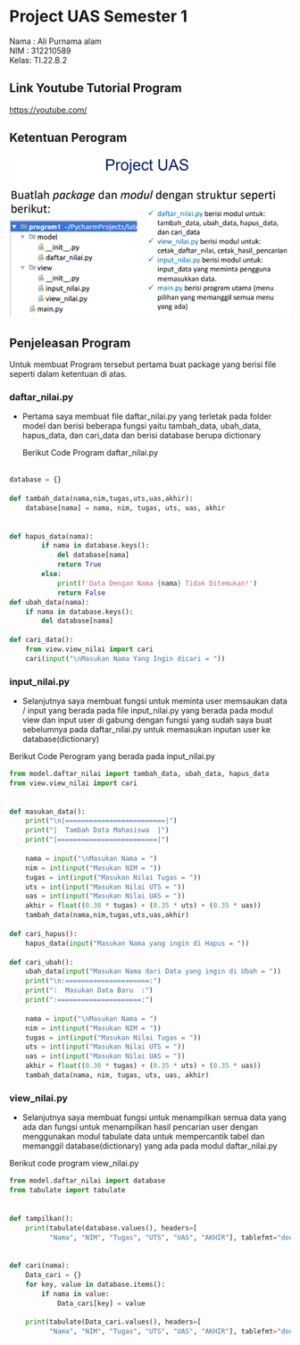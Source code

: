 # Project UAS Semester 1

Nama : Ali Purnama alam</br>
NIM : 312210589</br>
Kelas: TI.22.B.2</br>

## Link Youtube Tutorial Program

https://youtube.com/

## Ketentuan Perogram

![gambar 1](screnshoot/ss_ketentuan.png)</br>

## Penjeleasan Program

Untuk membuat Program tersebut pertama buat package yang berisi file seperti dalam ketentuan di atas.</br>

### daftar_nilai.py

- Pertama saya membuat file daftar_nilai.py yang terletak pada folder model dan berisi beberapa fungsi yaitu tambah_data, ubah_data, hapus_data, dan cari_data
  dan berisi database berupa dictionary</br>

  Berikut Code Program daftar_nilai.py

```py

database = {}

def tambah_data(nama,nim,tugas,uts,uas,akhir):
    database[nama] = nama, nim, tugas, uts, uas, akhir


def hapus_data(nama):
        if nama in database.keys():
            del database[nama]
            return True
        else:
            print(f'Data Dengan Nama {nama} Tidak Ditemukan!')
            return False
def ubah_data(nama):
    if nama in database.keys():
        del database[nama]

def cari_data():
    from view.view_nilai import cari
    cari(input("\nMasukan Nama Yang Ingin dicari = "))
```

### input_nilai.py

- Selanjutnya saya membuat fungsi untuk meminta user memsaukan data / input yang berada pada file input_nilai.py yang berada pada modul view dan input user di gabung dengan fungsi yang sudah saya buat sebelumnya pada daftar_nilai.py untuk memasukan inputan user ke database(dictionary)</br>

Berikut Code Perogram yang berada pada input_nilai.py

```py
from model.daftar_nilai import tambah_data, ubah_data, hapus_data
from view.view_nilai import cari


def masukan_data():
    print("\n|=========================|")
    print("|  Tambah Data Mahasiswa  |")
    print("|=========================|")

    nama = input("\nMasukan Nama = ")
    nim = int(input("Masukan NIM = "))
    tugas = int(input("Masukan Nilai Tugas = "))
    uts = int(input("Masukan Nilai UTS = "))
    uas = int(input("Masukan Nilai UAS = "))
    akhir = float((0.30 * tugas) + (0.35 * uts) + (0.35 * uas))
    tambah_data(nama,nim,tugas,uts,uas,akhir)

def cari_hapus():
    hapus_data(input("Masukan Nama yang ingin di Hapus = "))

def cari_ubah():
    ubah_data(input("Masukan Nama dari Data yang ingin di Ubah = "))
    print("\n:=====================:")
    print(":  Masukan Data Baru  :")
    print(":=====================:")

    nama = input("\nMasukan Nama = ")
    nim = int(input("Masukan NIM = "))
    tugas = int(input("Masukan Nilai Tugas = "))
    uts = int(input("Masukan Nilai UTS = "))
    uas = int(input("Masukan Nilai UAS = "))
    akhir = float((0.30 * tugas) + (0.35 * uts) + (0.35 * uas))
    tambah_data(nama, nim, tugas, uts, uas, akhir)
```

### view_nilai.py

- Selanjutnya saya membuat fungsi untuk menampilkan semua data yang ada dan fungsi untuk menampilkan hasil pencarian user dengan menggunakan modul tabulate data untuk mempercantik tabel dan memanggil database(dictionary) yang ada pada modul daftar_nilai.py </br>

Berikut code program view_nilai.py

```py
from model.daftar_nilai import database
from tabulate import tabulate


def tampilkan():
    print(tabulate(database.values(), headers=[
          "Nama", "NIM", "Tugas", "UTS", "UAS", "AKHIR"], tablefmt="double_grid"))


def cari(nama):
    Data_cari = {}
    for key, value in database.items():
        if nama in value:
            Data_cari[key] = value

    print(tabulate(Data_cari.values(), headers=[
          "Nama", "NIM", "Tugas", "UTS", "UAS", "AKHIR"], tablefmt="double_grid"))
```
